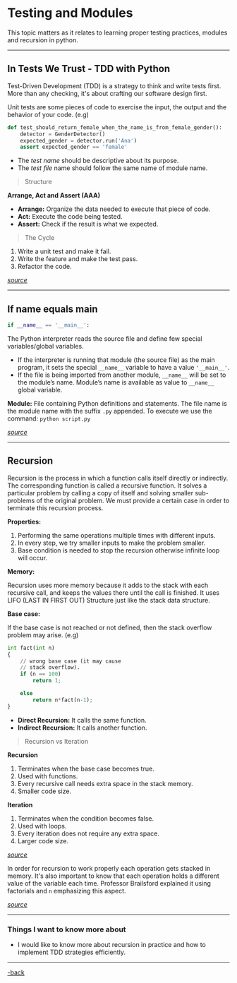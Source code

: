 # Testing and Modules

This topic matters as it relates to learning proper testing practices, modules and recursion in python.

---

## In Tests We Trust - TDD with Python

Test-Driven Development (TDD) is a strategy to think and write tests first. More than any checking, it's about crafting our software design first.

Unit tests are some pieces of code to exercise the input, the output and the behavior of your code. (e.g)
```python
def test_should_return_female_when_the_name_is_from_female_gender():
    detector = GenderDetector()
    expected_gender = detector.run('Ana')
    assert expected_gender == 'female'
```
* The *test name* should be descriptive about its purpose.
* The *test file* name should follow the same name of module name.

>Structure

**Arrange, Act and Assert (AAA)**
* **Arrange:** Organize the data needed to execute that piece of code.
* **Act:** Execute the code being tested.
* **Assert:** Check if the result is what we expected.

>The Cycle

1. Write a unit test and make it fail.
2. Write the feature and make the test pass.
3. Refactor the code.

[*source*](https://code.likeagirl.io/in-tests-we-trust-tdd-with-python-af69f47e6932)

---

## If name equals main

```python
if __name__ == '__main__':
```
The Python interpreter reads the source file and define few special variables/global variables. 
* If the interpreter is running that module (the source file) as the main program, it sets the special `__name__` variable to have a value `'__main__'`. 
* If the file is being imported from another module, `__name__` will be set to the module’s name. Module’s name is available as value to `__name__` global variable. 

**Module:** File containing Python definitions and statements. The file name is the module name with the suffix `.py` appended. To execute we use the command: `python script.py`

[*source*](https://www.geeksforgeeks.org/what-does-the-if-__name__-__main__-do/)

---

## Recursion

Recursion is the process in which a function calls itself directly or indirectly. The corresponding function is called a recursive function. It solves a particular problem by calling a copy of itself and solving smaller sub-problems of the original problem. We must provide a certain case in order to terminate this recursion process.

**Properties:**
1. Performing the same operations multiple times with different inputs.
2. In every step, we try smaller inputs to make the problem smaller.
3. Base condition is needed to stop the recursion otherwise infinite loop will occur.

**Memory:**

Recursion uses more memory because it adds to the stack with each recursive call, and keeps the values there until the call is finished. It uses LIFO (LAST IN FIRST OUT) Structure just like the stack data structure.

**Base case:**

If the base case is not reached or not defined, then the stack overflow problem may arise. (e.g)

```python
int fact(int n)
{
    // wrong base case (it may cause
    // stack overflow).
    if (n == 100) 
        return 1;

    else
        return n*fact(n-1);
}
```
* **Direct Recursion:** It calls the same function.
* **Indirect Recursion:** It calls another function.

>Recursion vs Iteration

**Recursion**
1. Terminates when the base case becomes true. 
2. Used with functions.
3. Every recursive call needs extra space in the stack memory.
4. Smaller code size.

**Iteration**
1. Terminates when the condition becomes false.
2. Used with loops.
3. Every iteration does not require any extra space.
4. Larger code size.

[*source*](https://www.geeksforgeeks.org/introduction-to-recursion-data-structure-and-algorithm-tutorials/)

In order for recursion to work properly each operation gets stacked in memory. It's also important to know that each operation holds a different value of the variable each time. Professor Brailsford explained it using factorials and `n` emphasizing this aspect.

[*source*](https://www.youtube.com/watch?v=Mv9NEXX1VHc)

---

### Things I want to know more about

* I would like to know more about recursion in practice and how to implement TDD strategies efficiently.

---

[-back](https://alexriverau.github.io/reading-notes/code401)
